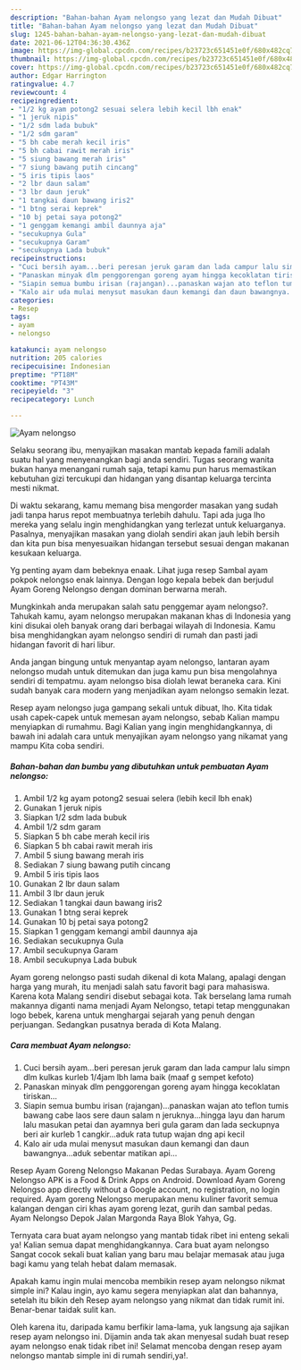 ```yaml
---
description: "Bahan-bahan Ayam nelongso yang lezat dan Mudah Dibuat"
title: "Bahan-bahan Ayam nelongso yang lezat dan Mudah Dibuat"
slug: 1245-bahan-bahan-ayam-nelongso-yang-lezat-dan-mudah-dibuat
date: 2021-06-12T04:36:30.436Z
image: https://img-global.cpcdn.com/recipes/b23723c651451e0f/680x482cq70/ayam-nelongso-foto-resep-utama.jpg
thumbnail: https://img-global.cpcdn.com/recipes/b23723c651451e0f/680x482cq70/ayam-nelongso-foto-resep-utama.jpg
cover: https://img-global.cpcdn.com/recipes/b23723c651451e0f/680x482cq70/ayam-nelongso-foto-resep-utama.jpg
author: Edgar Harrington
ratingvalue: 4.7
reviewcount: 4
recipeingredient:
- "1/2 kg ayam potong2 sesuai selera lebih kecil lbh enak"
- "1 jeruk nipis"
- "1/2 sdm lada bubuk"
- "1/2 sdm garam"
- "5 bh cabe merah kecil iris"
- "5 bh cabai rawit merah iris"
- "5 siung bawang merah iris"
- "7 siung bawang putih cincang"
- "5 iris tipis laos"
- "2 lbr daun salam"
- "3 lbr daun jeruk"
- "1 tangkai daun bawang iris2"
- "1 btng serai keprek"
- "10 bj petai saya potong2"
- "1 genggam kemangi ambil daunnya aja"
- "secukupnya Gula"
- "secukupnya Garam"
- "secukupnya Lada bubuk"
recipeinstructions:
- "Cuci bersih ayam...beri peresan jeruk garam dan lada campur lalu simpn dlm kulkas kurleb 1/4jam lbh lama baik (maaf g sempet kefoto)"
- "Panaskan minyak dlm penggorengan goreng ayam hingga kecoklatan tiriskan..."
- "Siapin semua bumbu irisan (rajangan)...panaskan wajan ato teflon tumis bawang cabe laos sere daun salam n jeruknya...hingga layu dan harum lalu masukan petai dan ayamnya beri gula garam dan lada seckupnya beri air kurleb 1 cangkir...aduk rata tutup wajan dng api kecil"
- "Kalo air uda mulai menysut masukan daun kemangi dan daun bawangnya...aduk sebentar matikan api..."
categories:
- Resep
tags:
- ayam
- nelongso

katakunci: ayam nelongso 
nutrition: 205 calories
recipecuisine: Indonesian
preptime: "PT18M"
cooktime: "PT43M"
recipeyield: "3"
recipecategory: Lunch

---
```



![Ayam nelongso](https://img-global.cpcdn.com/recipes/b23723c651451e0f/680x482cq70/ayam-nelongso-foto-resep-utama.jpg)

Selaku seorang ibu, menyajikan masakan mantab kepada famili adalah suatu hal yang menyenangkan bagi anda sendiri. Tugas seorang  wanita bukan hanya menangani rumah saja, tetapi kamu pun harus memastikan kebutuhan gizi tercukupi dan hidangan yang disantap keluarga tercinta mesti nikmat.

Di waktu  sekarang, kamu memang bisa mengorder masakan yang sudah jadi tanpa harus repot membuatnya terlebih dahulu. Tapi ada juga lho mereka yang selalu ingin menghidangkan yang terlezat untuk keluarganya. Pasalnya, menyajikan masakan yang diolah sendiri akan jauh lebih bersih dan kita pun bisa menyesuaikan hidangan tersebut sesuai dengan makanan kesukaan keluarga. 

Yg penting ayam dam bebeknya enaak. Lihat juga resep Sambal ayam pokpok nelongso enak lainnya. Dengan logo kepala bebek dan berjudul Ayam Goreng Nelongso dengan dominan berwarna merah.

Mungkinkah anda merupakan salah satu penggemar ayam nelongso?. Tahukah kamu, ayam nelongso merupakan makanan khas di Indonesia yang kini disukai oleh banyak orang dari berbagai wilayah di Indonesia. Kamu bisa menghidangkan ayam nelongso sendiri di rumah dan pasti jadi hidangan favorit di hari libur.

Anda jangan bingung untuk menyantap ayam nelongso, lantaran ayam nelongso mudah untuk ditemukan dan juga kamu pun bisa mengolahnya sendiri di tempatmu. ayam nelongso bisa diolah lewat beraneka cara. Kini sudah banyak cara modern yang menjadikan ayam nelongso semakin lezat.

Resep ayam nelongso juga gampang sekali untuk dibuat, lho. Kita tidak usah capek-capek untuk memesan ayam nelongso, sebab Kalian mampu menyiapkan di rumahmu. Bagi Kalian yang ingin menghidangkannya, di bawah ini adalah cara untuk menyajikan ayam nelongso yang nikamat yang mampu Kita coba sendiri.

<!--inarticleads1-->

##### Bahan-bahan dan bumbu yang dibutuhkan untuk pembuatan Ayam nelongso:

1. Ambil 1/2 kg ayam potong2 sesuai selera (lebih kecil lbh enak)
1. Gunakan 1 jeruk nipis
1. Siapkan 1/2 sdm lada bubuk
1. Ambil 1/2 sdm garam
1. Siapkan 5 bh cabe merah kecil iris
1. Siapkan 5 bh cabai rawit merah iris
1. Ambil 5 siung bawang merah iris
1. Sediakan 7 siung bawang putih cincang
1. Ambil 5 iris tipis laos
1. Gunakan 2 lbr daun salam
1. Ambil 3 lbr daun jeruk
1. Sediakan 1 tangkai daun bawang iris2
1. Gunakan 1 btng serai keprek
1. Gunakan 10 bj petai saya potong2
1. Siapkan 1 genggam kemangi ambil daunnya aja
1. Sediakan secukupnya Gula
1. Ambil secukupnya Garam
1. Ambil secukupnya Lada bubuk


Ayam goreng nelongso pasti sudah dikenal di kota Malang, apalagi dengan harga yang murah, itu menjadi salah satu favorit bagi para mahasiswa. Karena kota Malang sendiri disebut sebagai kota. Tak berselang lama rumah makannya diganti nama menjadi Ayam Nelongso, tetapi tetap menggunakan logo bebek, karena untuk menghargai sejarah yang penuh dengan perjuangan. Sedangkan pusatnya berada di Kota Malang. 

<!--inarticleads2-->

##### Cara membuat Ayam nelongso:

1. Cuci bersih ayam...beri peresan jeruk garam dan lada campur lalu simpn dlm kulkas kurleb 1/4jam lbh lama baik (maaf g sempet kefoto)
1. Panaskan minyak dlm penggorengan goreng ayam hingga kecoklatan tiriskan...
1. Siapin semua bumbu irisan (rajangan)...panaskan wajan ato teflon tumis bawang cabe laos sere daun salam n jeruknya...hingga layu dan harum lalu masukan petai dan ayamnya beri gula garam dan lada seckupnya beri air kurleb 1 cangkir...aduk rata tutup wajan dng api kecil
1. Kalo air uda mulai menysut masukan daun kemangi dan daun bawangnya...aduk sebentar matikan api...


Resep Ayam Goreng Nelongso Makanan Pedas Surabaya. Ayam Goreng Nelongso APK is a Food &amp; Drink Apps on Android. Download Ayam Goreng Nelongso app directly without a Google account, no registration, no login required. Ayam goreng Nelongso merupakan menu kuliner favorit semua kalangan dengan ciri khas ayam goreng lezat, gurih dan sambal pedas. Ayam Nelongso Depok Jalan Margonda Raya Blok Yahya, Gg. 

Ternyata cara buat ayam nelongso yang mantab tidak ribet ini enteng sekali ya! Kalian semua dapat menghidangkannya. Cara buat ayam nelongso Sangat cocok sekali buat kalian yang baru mau belajar memasak atau juga bagi kamu yang telah hebat dalam memasak.

Apakah kamu ingin mulai mencoba membikin resep ayam nelongso nikmat simple ini? Kalau ingin, ayo kamu segera menyiapkan alat dan bahannya, setelah itu bikin deh Resep ayam nelongso yang nikmat dan tidak rumit ini. Benar-benar taidak sulit kan. 

Oleh karena itu, daripada kamu berfikir lama-lama, yuk langsung aja sajikan resep ayam nelongso ini. Dijamin anda tak akan menyesal sudah buat resep ayam nelongso enak tidak ribet ini! Selamat mencoba dengan resep ayam nelongso mantab simple ini di rumah sendiri,ya!.


